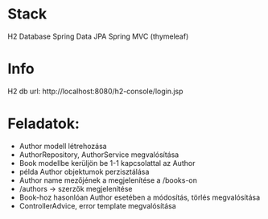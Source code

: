 # Stack
H2 Database
Spring Data JPA
Spring MVC (thymeleaf)

# Info 

H2 db url: http://localhost:8080/h2-console/login.jsp  
  
# Feladatok:  

- Author modell létrehozása  
- AuthorRepository, AuthorService  megvalósítása
- Book modellbe kerüljön be 1-1 kapcsolattal az Author  
- példa Author objektumok perzisztálása
- Author name mezőjének a  megjelenítése a /books-on 
- /authors -> szerzők megjelenítése  
- Book-hoz hasonlóan Author esetében a módosítás, törlés megvalósítása
- ControllerAdvice, error template megvalósítása